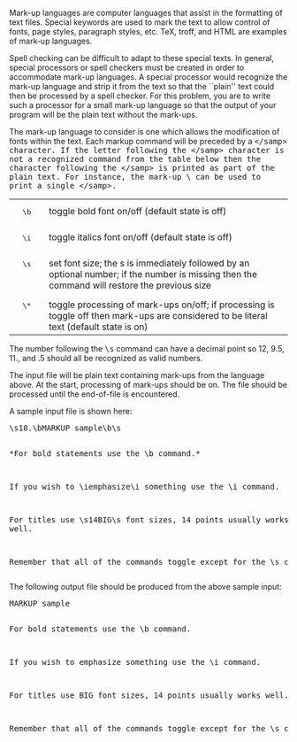 <p>

Mark-up languages are computer languages that assist in the formatting
of text files.  Special keywords are used to mark the text to allow
control of fonts, page styles, paragraph styles, etc.  TeX, troff,
and HTML are examples of mark-up languages. </p><p>

Spell checking can be difficult to adapt to these special texts.  In
general, special processors or spell checkers must be created in order
to accommodate mark-up languages.  A special processor would recognize
the mark-up language and strip it from the text so that the ``plain''
text could then be processed by a spell checker.  For this problem,
you are to write such a processor for a small mark-up language so
that the output of your program will be the plain text without the
mark-ups. </p><p>

The mark-up language to consider is one which allows the modification
of fonts within the text.  Each markup command will be preceded by a
<samp>\</samp> character.  If the letter following the <samp>\</samp>
character is not a recognized command from the table below then the
character following the <samp>\</samp> is printed as part of the plain
text.  For instance, the mark-up <samp>\\</samp> can be used to print
a single <samp>\</samp>. </p><p>

</p><table cellspacing="5">

<tbody><tr><td> 
</td><td valign="baseline"><pre>\b</pre>
</td><td> 
</td><td valign="baseline">toggle bold font on/off (default state is off)
</td></tr><tr>

<td> 
</td><td valign="baseline"><pre>\i</pre>
</td><td> 
</td><td valign="baseline">toggle italics font on/off (default state is off)
</td></tr><tr>

<td> 
</td><td valign="baseline"><pre>\s</pre>
</td><td> 
</td><td valign="baseline">set font size; the s is immediately followed by an
optional number; if the number is missing then the command will
restore the previous size
</td></tr><tr>

<td> 
</td><td valign="baseline"><pre>\*</pre>
</td><td> 
</td><td valign="baseline">toggle processing of mark-ups on/off; if
processing is toggle off then mark-ups are considered to be literal
text (default state is on)
</td></tr><tr>

</tr></tbody></table>

The number following the <samp>\s</samp> command can have a decimal
point so 12, 9.5, 11., and .5 should all be recognized as valid
numbers. <p>

The input file will be plain text containing mark-ups from the
language above.  At the start, processing of mark-ups should be on.
The file should be processed until the end-of-file is encountered. </p><p>

A sample input file is shown here: </p><p>

</p><pre>\s18.\bMARKUP sample\b\s

\*For bold statements use the \b command.\*

If you wish to \iemphasize\i something use the \\i command.

For titles use \s14BIG\s font sizes, 14 points usually works well.

Remember that all of the commands toggle except for the \\s command.
</pre>

<p>The following output file should be produced from the above sample input: </p><p>

</p><pre>MARKUP sample

For bold statements use the \b command.

If you wish to emphasize something use the \i command.

For titles use BIG font sizes, 14 points usually works well.

Remember that all of the commands toggle except for the \s command.
</pre>